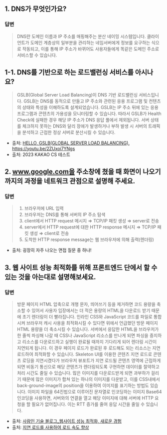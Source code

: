 ## 1. DNS가 무엇인가요?

### 답변

> DNS란 도메인 이름과 IP 주소를 매핑해주는 분산 네이밍 시스템입니다. 클라이언트가 도메인 계층상의 일부분을 관리하는 네임서버에게 정보를 요구하는 식으로 작동되고, 이를 통해 IP 주소가 바뀌어도 사용자들에게 똑같은 도메인 주소로 서비스할 수 있습니다.

## 1-1. DNS를 기반으로 하는 로드밸런싱 서비스를 아시나요?

> GSLB(Global Server Load Balancing)이 DNS 기반 로드밸런싱 서비스입니다. GSLB는 DNS를 동적으로 만들고 IP 주소와 관련된 응용 프로그램 및 컨텐츠의 상태와 특성을 이해하도록 설계되었습니다. GSLB는 IP 주소 뒤에 있는 응용 프로그램과 콘텐츠의 가용성을 모니터링할 수 있습니다. 따라서 GSLB가 Health Check에 실패한 경우 해당 IP 주소가 DNS 응답 풀에서 제외됩니다. 서버 상태를 체크하지 못하는 DNS와 달리 장애가 발생하거나 부하 발생 시 서버의 트래픽을 분석하고 근접한 정상 서버로 분산시킬 수 있습니다.

- 출처: [HELLO, GSLB(GLOBAL SERVER LOAD BALANCING).](https://manvscloud.com/?p=447)
  https://youtu.be/2ZUxoi7YNgs
- 출처: 2023 KAKAO CS 테스트

## 2. www.google.com을 주소창에 쳤을 때 화면이 나오기까지의 과정을 네트워크 관점으로 설명해 주세요.

### 답변

> 1. 브라우저에 URL 입력
> 2. 브라우저는 DNS를 통해 서버의 IP 주소 탐색
> 3. client에서 HTTP request 메시지 ⇒ TCP/IP 패킷 생성 ⇒ server로 전송
> 4. server에서 HTTP request에 대한 HTTP response 메시지 ⇒ TCP/IP 패킷 생성 ⇒ client로 전송
> 5. 도착한 HTTP response message는 웹 브라우저에 의해 출력(렌더링)

- 출처: 굉장히 자주 나오는 면접 질문 중 하나!

## 3. 웹 사이트 성능 최적화를 위해 프론트엔드 단에서 할 수 있는 것을 아는대로 설명해보세요.

### 답변

> 방문 페이지 HTML 압축으로 개행 문자, 띄어쓰기 등을 제거하면 코드 용량을 축소할 수 있어서 사용자 입장에서는 더 적은 용량의 HTML을 다운로드 받기 때문에 초기 렌더링이 더 빨라집니다.
> 인라인 CSS와 JavaScript 코드를 파일로 통합시켜 브라우저 캐시 사용을 최적화시킬 수 있다면 위에서 언급했던 방문 페이지 HTML 용량을 더 축소시킬 수 있습니다.
> 서버에서 응답한 HTML을 브라우저가 한 줄씩 파싱해 나갈 때 CSS나 JavaScript 리소스를 만나게 되면 파싱을 중지하고 리소스를 다운로드하고 실행이 완료될 때까지 기다리게 되어 렌더링 시간이 지연되게 됩니다. 이 경우 페이지 로드가 완료된 후 로드해도 되는 리소스는 지연 로드하여 최적화할 수 있습니다.
> Skeleton UI를 이용한 콘텐츠 지연 로드로 콘텐츠 로딩을 지연시켰다가 브라우저 뷰포트가 지연 로드될 콘텐츠 영역에 근접하게 되면 비동기 통신으로 해당 콘텐츠가 렌더링되도록 구현하면 데이터를 절약하고 처리 시간도 줄일 수 있습니다.
> 많은 이미지를 다운로드받게 되면 과부하가 걸리기 때문에 많은 이미지가 합쳐 있는 하나의 이미지를 다운받고, 이를 CSS내에서 back-ground-image의 position을 이용하여 이미지를 표기하는 방법도 있습니다.
> 이미지 파일을 64진법으로 이루어진 문자열로 인코딩하는 이미지 Base64 인코딩을 사용하면, 서버와의 연결을 열고 해당 이미지에 대해 서버에 HTTP 요청을 할 필요가 없어집니다. 이는 RTT 증가를 줄여 응답 시간을 줄일 수 있습니다.

- 출처: [사람인 기술 블로그\_웹사이트 성능 최적화, 새로운 경험](https://saramin.github.io/2021-07-02-web-site-optimization/)
- 출처: [지연 로드를 사용하여 로드 속도 향상](https://web.dev/i18n/ko/lazy-loading/)
